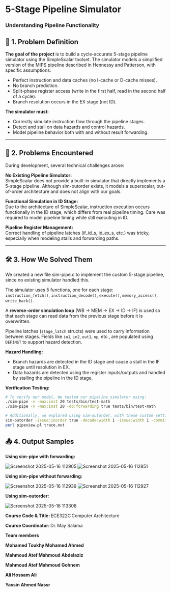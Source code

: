 # 5-Stage Pipeline Simulator
### Understanding Pipeline Functionality

## 🧠 1. Problem Definition  
**The goal of the project** is to build a cycle-accurate 5-stage pipeline simulator using the SimpleScalar toolset. The simulator models a simplified version of the MIPS pipeline described in Hennessy and Patterson, with specific assumptions:

- Perfect instruction and data caches (no I-cache or D-cache misses).
- No branch prediction.
- Split-phase register access (write in the first half, read in the second half of a cycle).
- Branch resolution occurs in the EX stage (not ID).

**The simulator must:**
- Correctly simulate instruction flow through the pipeline stages.
- Detect and stall on data hazards and control hazards.
- Model pipeline behavior both with and without result forwarding.

---

## 🚀 2. Problems Encountered  
During development, several technical challenges arose:

**No Existing Pipeline Simulator:**  
SimpleScalar does not provide a built-in simulator that directly implements a 5-stage pipeline. Although sim-outorder exists, it models a superscalar, out-of-order architecture and does not align with our goals.

**Functional Simulation in ID Stage:**  
Due to the architecture of SimpleScalar, instruction execution occurs functionally in the ID stage, which differs from real pipeline timing. Care was required to model pipeline timing while still executing in ID.

**Pipeline Register Management:**  
Correct handling of pipeline latches (if_id_s, id_ex_s, etc.) was tricky, especially when modeling stalls and forwarding paths.

---

## 🛠️ 3. How We Solved Them  
We created a new file sim-pipe.c to implement the custom 5-stage pipeline, since no existing simulator handled this.

The simulator uses 5 functions, one for each stage:  
`instruction_fetch()`, `instruction_decode()`, `execute()`, `memory_access()`, `write_back()`.

A **reverse-order simulation loop** (WB → MEM → EX → ID → IF) is used so that each stage can read data from the previous stage before it is overwritten.

Pipeline latches (`stage_latch` structs) were used to carry information between stages. Fields like `in1`, `in2`, `out1`, `op`, etc., are populated using `DEFINST` to support hazard detection.

**Hazard Handling:**
- Branch hazards are detected in the ID stage and cause a stall in the IF stage until resolution in EX.
- Data hazards are detected using the register inputs/outputs and handled by stalling the pipeline in the ID stage.

**Verification Testing:**
```bash
# To verify our model, We tested our pipeline simulator using:
./sim-pipe -v -max:inst 20 tests/bin/test-math 
./sim-pipe -v -max:inst 20 -do:forwarding true tests/bin/test-math

# Additionally, we explored using sim-outorder, with these custom settings:
sim-outorder -issue:inorder true -decode:width 1 -issue:width 1 -commit:width 1 -ptrace trace.out 0:4 tests/bin/test-math
perl pipeview.pl trace.out
```

## 📤 4. Output Samples
**Using sim-pipe with forwarding:**

![Screenshot 2025-05-16 112905](https://github.com/user-attachments/assets/220cbb76-9ad1-445f-a1cb-c75b2609cb3a)      ![Screenshot 2025-05-16 112851](https://github.com/user-attachments/assets/b3930718-f0a2-460b-a1bc-60ad4b1ab2b0)

**Using sim-pipe without forwarding:**

![Screenshot 2025-05-16 112939](https://github.com/user-attachments/assets/d5cf0698-51cc-43e3-952f-0abb0426b921)     ![Screenshot 2025-05-16 112927](https://github.com/user-attachments/assets/274579fb-c5cd-4394-ba4d-6965af8213c5)

**Using sim-outorder:**

![Screenshot 2025-05-16 113308](https://github.com/user-attachments/assets/9a87a1a9-797f-4bfa-99e7-91250c7b9a47)

**Course Code & Title:** ECE322C Computer Architecture

**Course Coordinator:** Dr. May Salama

**Team members**

**Mohamed Toukhy Mohamed Ahmed**

**Mahmoud Atef Mahmoud Abdelaziz**

**Mahmoud Atef Mahmoud Gohnem**

**Ali Hossam Ali**

**Yassin Ahmed Nassr**

